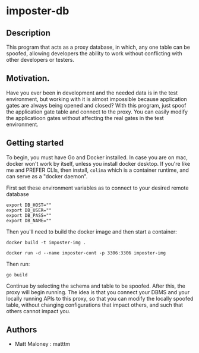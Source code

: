 # imposter-db

## Description

This program that acts as a proxy database, in which, any one table can be spoofed, allowing developers the ability to work without conflicting with other developers or testers.

## Motivation.

Have you ever been in development and the needed data is in the test environment, but working with it is almost impossible because application gates are always being opened and closed? With this program, just spoof the application gate table and connect to the proxy. You can easily modify the applicatioon gates without affecting the real gates in the test environment.

## Getting started

To begin, you must have Go and Docker installed. In case you are on mac, docker won't work by itself, unless you install docker desktop. If you're like me and PREFER CLIs, then install, `colima` which is a container runtime, and can serve as a "docker daemon".


First set these environment variables as to connect to your desired remote database
```
export DB_HOST=""
export DB_USER=""
export DB_PASS=""
export DB_NAME=""

```

Then you'll need to build the docker image and then start a container:
```
docker build -t imposter-img .

docker run -d --name imposter-cont -p 3306:3306 imposter-img
```

Then run:
```
go build
```

Continue by selecting the schema and table to be spoofed. After this, the proxy will begin running. The idea is that you connect your DBMS and your locally running APIs to this proxy, so that you can modify the locally spoofed table, without changing configurations that impact others, and such that others cannot impact you.

## Authors

- Matt Maloney : matttm
